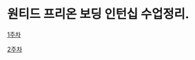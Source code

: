# 원티드 프리온 보딩 인턴십 수업정리.
[1주차](https://github.com/theo-jin/wanted-FE-internship/blob/main/1%EC%A3%BC%EC%B0%A8/README.md)

[2주차](https://github.com/theo-jin/wanted-FE-internship/tree/main/2%EC%A3%BC%EC%B0%A8/README.md)
